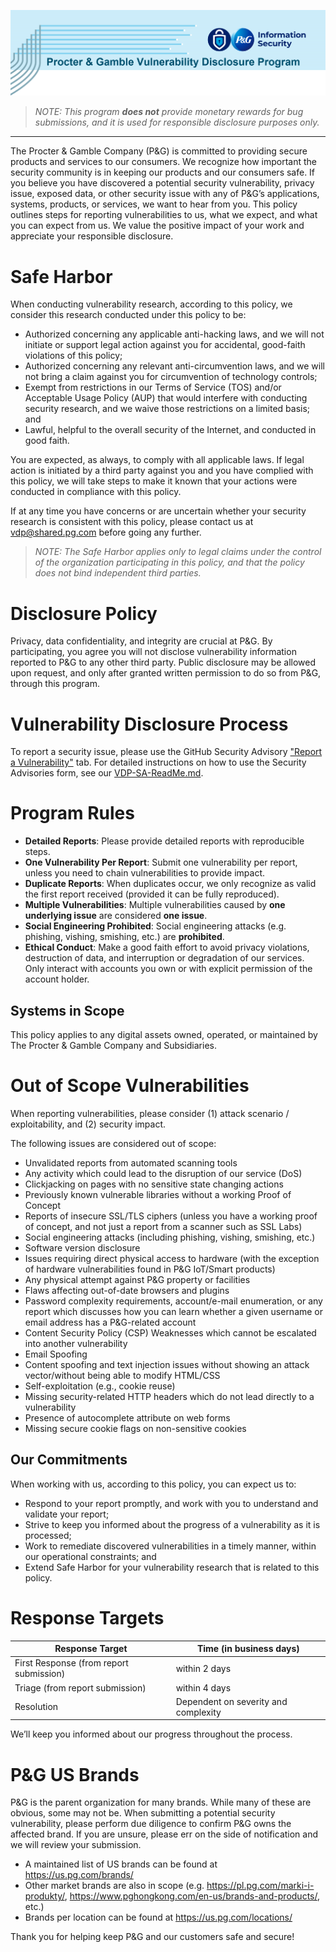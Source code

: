 ![Logo](PG-IS-VDP-header.PNG)

>_NOTE: This program **does not** provide monetary rewards for bug submissions, and it is used for responsible disclosure purposes only._

________________
The Procter & Gamble Company (P&G) is committed to providing secure products and services to our consumers. We recognize how important the security community is in keeping our products and our consumers safe. If you believe you have discovered a potential security vulnerability, privacy issue, exposed data, or other security issue with any of P&G’s applications, systems, products, or services, we want to hear from you. This policy outlines steps for reporting vulnerabilities to us, what we expect, and what you can expect from us. We value the positive impact of your work and appreciate your responsible disclosure.

# Safe Harbor
When conducting vulnerability research, according to this policy, we consider this research conducted under this policy to be:

- Authorized concerning any applicable anti-hacking laws, and we will not initiate or support legal action against you for accidental, good-faith violations of this policy;
- Authorized concerning any relevant anti-circumvention laws, and we will not bring a claim against you for circumvention of technology controls;
- Exempt from restrictions in our Terms of Service (TOS) and/or Acceptable Usage Policy (AUP) that would interfere with conducting security research, and we waive those restrictions on a limited basis; and
- Lawful, helpful to the overall security of the Internet, and conducted in good faith.

You are expected, as always, to comply with all applicable laws. If legal action is initiated by a third party against you and you have complied with this policy, we will take steps to make it known that your actions were conducted in compliance with this policy.

If at any time you have concerns or are uncertain whether your security research is consistent with this policy, please contact us at vdp@shared.pg.com before going any further.

> _NOTE: The Safe Harbor applies only to legal claims under the control of the organization participating in this policy, and that the policy does not bind independent third parties._

# Disclosure Policy
Privacy, data confidentiality, and integrity are crucial at P&G. By participating, you agree you will not disclose vulnerability information reported to P&G to any other third party. Public disclosure may be allowed upon request, and only after granted written permission to do so from P&G, through this program.

# Vulnerability Disclosure Process
To report a security issue, please use the GitHub Security Advisory ["Report a Vulnerability"](https://github.com/procter-gamble-vdp/initial-exp/security/advisories/new) tab. For detailed instructions on how to use the Security Advisories form, see our [VDP-SA-ReadMe.md](https://github.com/procter-gamble-vdp/initial-exp/blob/main/VDP-SA-ReadMe.md).

# Program Rules
- **Detailed Reports**: Please provide detailed reports with reproducible steps. 
- **One Vulnerability Per Report**: Submit one vulnerability per report, unless you need to chain vulnerabilities to provide impact.
- **Duplicate Reports**: When duplicates occur, we only recognize as valid the first report received (provided it can be fully reproduced).
- **Multiple Vulnerabilities**: Multiple vulnerabilities caused by **one underlying issue** are considered **one issue**.
- **Social Engineering Prohibited**: Social engineering attacks (e.g. phishing, vishing, smishing, etc.) are **prohibited**.
- **Ethical Conduct**: Make a good faith effort to avoid privacy violations, destruction of data, and interruption or degradation of our services. Only interact with accounts you own or with explicit permission of the account holder.

## Systems in Scope
This policy applies to any digital assets owned, operated, or maintained by The Procter & Gamble Company and Subsidiaries.

# Out of Scope Vulnerabilities
When reporting vulnerabilities, please consider (1) attack scenario / exploitability, and (2) security impact.

The following issues are considered out of scope:
- Unvalidated reports from automated scanning tools
- Any activity which could lead to the disruption of our service (DoS)
- Clickjacking on pages with no sensitive state changing actions
- Previously known vulnerable libraries without a working Proof of Concept
- Reports of insecure SSL/TLS ciphers (unless you have a working proof of concept, and not just a report from a scanner such as SSL Labs)
- Social engineering attacks (including phishing, vishing, smishing, etc.)
- Software version disclosure
- Issues requiring direct physical access to hardware (with the exception of hardware vulnerabilities found in P&G IoT/Smart products)
- Any physical attempt against P&amp;G property or facilities
- Flaws affecting out-of-date browsers and plugins
- Password complexity requirements, account/e-mail enumeration, or any report which discusses how you can learn whether a given username or email address has a P&G-related account
- Content Security Policy (CSP) Weaknesses which cannot be escalated into another vulnerability
- Email Spoofing
- Content spoofing and text injection issues without showing an attack vector/without being able to modify HTML/CSS
- Self-exploitation (e.g., cookie reuse)
- Missing security-related HTTP headers which do not lead directly to a vulnerability
- Presence of autocomplete attribute on web forms
- Missing secure cookie flags on non-sensitive cookies

## Our Commitments
When working with us, according to this policy, you can expect us to:
- Respond to your report promptly, and work with you to understand and validate your report;
- Strive to keep you informed about the progress of a vulnerability as it is processed;
- Work to remediate discovered vulnerabilities in a timely manner, within our operational constraints; and
- Extend Safe Harbor for your vulnerability research that is related to this policy.

# Response Targets
|  Response Target  |  Time (in business days)  | 
|--|--|
| First Response (from report submission)  |  within 2 days  |
| Triage (from report submission)  |  within 4 days  |
| Resolution  |  Dependent on severity and complexity  |  

We’ll keep you informed about our progress throughout the process.

# P&G US Brands
P&G is the parent organization for many brands. While many of these are obvious, some may not be. When submitting a potential security vulnerability, please perform due diligence to confirm P&G owns the affected brand. If you are unsure, please err on the side of notification and we will review your submission.

- A maintained list of US brands can be found at https://us.pg.com/brands/
- Other market brands are also in scope (e.g. https://pl.pg.com/marki-i-produkty/, https://www.pghongkong.com/en-us/brands-and-products/, etc.)
- Brands per location can be found at https://us.pg.com/locations/



Thank you for helping keep P&G and our customers safe and secure!
